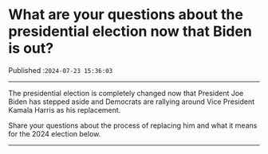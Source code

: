 # What are your questions about the presidential election now that Biden is out?

Published :`2024-07-23 15:36:03`

---

The presidential election is completely changed now that President Joe Biden has stepped aside and Democrats are rallying around Vice President Kamala Harris as his replacement.

Share your questions about the process of replacing him and what it means for the 2024 election below.

---

